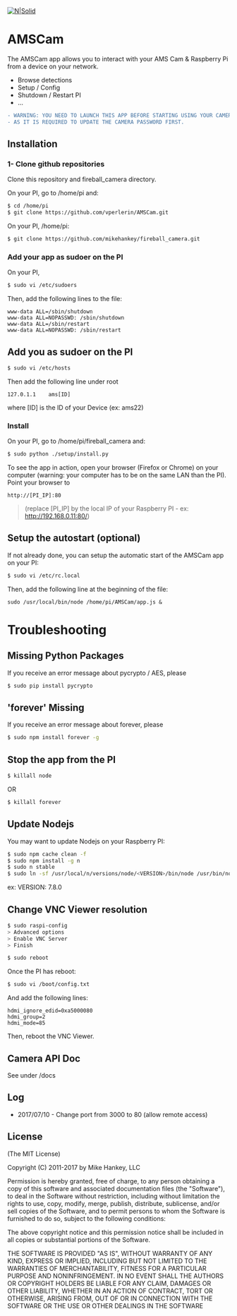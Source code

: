[![N|Solid](http://www.amsmeteors.org/_members/ico/apple-touch-icon-114x114-precomposed.png)](http://www.amsmeteors.org)
# AMSCam

The AMSCam app allows you to interact with your AMS Cam & Raspberry Pi from a device on your network.

  - Browse detections
  - Setup / Config
  - Shutdown / Restart PI
  - ...
  
```diff
- WARNING: YOU NEED TO LAUNCH THIS APP BEFORE STARTING USING YOUR CAMERA
- AS IT IS REQUIRED TO UPDATE THE CAMERA PASSWORD FIRST.
```  
  



## Installation

### 1- Clone github repositories
Clone this repository and fireball_camera directory.

On your PI, go to /home/pi and:
```sh
$ cd /home/pi
$ git clone https://github.com/vperlerin/AMSCam.git
```

On your PI, /home/pi:
```sh
$ git clone https://github.com/mikehankey/fireball_camera.git
```

### Add your app as sudoer on the PI
On your PI, 
```sh
$ sudo vi /etc/sudoers

```
Then, add the following lines to the file:
```
www-data ALL=/sbin/shutdown
www-data ALL=NOPASSWD: /sbin/shutdown
www-data ALL=/sbin/restart
www-data ALL=NOPASSWD: /sbin/restart
```

## Add you as sudoer on the PI
```sh
$ sudo vi /etc/hosts
```
Then add the following line under root
```
127.0.1.1    ams[ID]
```
where [ID] is the ID of your Device (ex: ams22)

### Install 
On your PI, go to /home/pi/fireball_camera and:
```sh
$ sudo python ./setup/install.py
```

To see the app in action, open your browser (Firefox or Chrome) on your computer (warning: your computer has to be on the same LAN than the PI). Point your browser to 
```
http://[PI_IP]:80
```
> (replace [PI_IP] by the local IP of your Raspberry PI - ex: http://192.168.0.11:80/)

## Setup the autostart (optional)
If not already done, you can setup the automatic start of the AMSCam app on your PI:
```sh
$ sudo vi /etc/rc.local
```
Then, add the following line at the beginning of the file:
```
sudo /usr/local/bin/node /home/pi/AMSCam/app.js &
```
 

#  Troubleshooting

## Missing Python Packages

If you receive an error message about pycrypto / AES, please

```sh
$ sudo pip install pycrypto
```


## 'forever' Missing

If you receive an error message about forever, please

```sh
$ sudo npm install forever -g
```

## Stop the app from the PI
```sh
$ killall node
```
OR
```sh
$ killall forever
```

## Update Nodejs
You may want to update Nodejs on your Raspberry PI:
```sh
$ sudo npm cache clean -f
$ sudo npm install -g n
$ sudo n stable
$ sudo ln -sf /usr/local/n/versions/node/<VERSION>/bin/node /usr/bin/node 
```
ex: VERSION: 7.8.0

## Change VNC Viewer resolution
```sh
$ sudo raspi-config
> Advanced options
> Enable VNC Server
> Finish
```

```sh
$ sudo reboot
```

Once the PI has reboot:
```sh
$ sudo vi /boot/config.txt
```

And add the following lines:
```
hdmi_ignore_edid=0xa5000080
hdmi_group=2
hdmi_mode=85
```
Then, reboot the VNC Viewer. 
 
 
## Camera API Doc
See under /docs


## Log
* 2017/07/10 - Change port from 3000 to 80 (allow remote access)


## License

(The MIT License)

Copyright (C) 2011-2017 by Mike Hankey, LLC

Permission is hereby granted, free of charge, to any person obtaining a copy
of this software and associated documentation files (the "Software"), to deal
in the Software without restriction, including without limitation the rights
to use, copy, modify, merge, publish, distribute, sublicense, and/or sell
copies of the Software, and to permit persons to whom the Software is
furnished to do so, subject to the following conditions:

The above copyright notice and this permission notice shall be included in
all copies or substantial portions of the Software.

THE SOFTWARE IS PROVIDED "AS IS", WITHOUT WARRANTY OF ANY KIND, EXPRESS OR
IMPLIED, INCLUDING BUT NOT LIMITED TO THE WARRANTIES OF MERCHANTABILITY,
FITNESS FOR A PARTICULAR PURPOSE AND NONINFRINGEMENT. IN NO EVENT SHALL THE
AUTHORS OR COPYRIGHT HOLDERS BE LIABLE FOR ANY CLAIM, DAMAGES OR OTHER
LIABILITY, WHETHER IN AN ACTION OF CONTRACT, TORT OR OTHERWISE, ARISING FROM,
OUT OF OR IN CONNECTION WITH THE SOFTWARE OR THE USE OR OTHER DEALINGS IN
THE SOFTWARE
